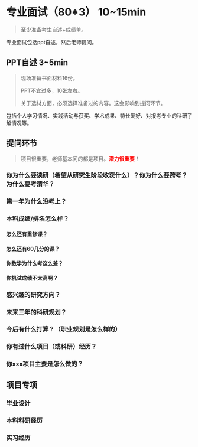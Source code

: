 # 专业面试（80*3） 10~15min

> 至少准备考生自述+成绩单。

专业面试包括ppt自述，然后老师提问。

## PPT自述 3~5min

> 现场准备书面材料16份。
>
> PPT不宜过多，10张左右。
>
> 关于选材方面，必须选择准备过的内容。这会影响到提问环节。

包括个人学习情况、实践活动与获奖、学术成果、特长爱好、对报考专业的科研了解情况等。

## 提问环节

> 项目很重要，老师基本问的都是项目。**<font color=red>潜力很重要</font>**！

### 你为什么要读研（希望从研究生阶段收获什么）？你为什么要跨考？为什么要考清华？



### 第一年为什么没考上？



### 本科成绩/排名怎么样？



#### 怎么还有重修课？



#### 怎么还有60几分的课？



#### 你数学为什么考这么差？



#### 你机试成绩不太高啊？



### 感兴趣的研究方向？



### 未来三年的科研规划？



### 今后有什么打算？（职业规划是怎么样的）



### 你有过什么项目（或科研）经历？



### 你xxx项目主要是怎么做的？



## 项目专项

### 毕业设计

### 本科科研经历

### 实习经历
